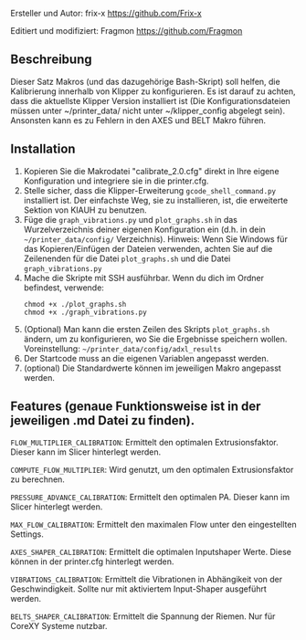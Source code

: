 Ersteller und Autor: frix-x https://github.com/Frix-x

Editiert und modifiziert: Fragmon https://github.com/Fragmon

## Beschreibung
Dieser Satz Makros (und das dazugehörige Bash-Skript) soll helfen, die Kalibrierung innerhalb von Klipper zu konfigurieren. 
Es ist darauf zu achten, dass die aktuellste Klipper Version installiert ist (Die Konfigurationsdateien müssen unter ~/printer_data/ nicht unter ~/klipper_config abgelegt sein). Ansonsten kann es zu Fehlern in den AXES und BELT Makro führen.

## Installation
  1. Kopieren Sie die Makrodatei "calibrate_2.0.cfg" direkt in Ihre eigene Konfiguration und integriere sie in die printer.cfg.
  2. Stelle  sicher, dass die Klipper-Erweiterung `gcode_shell_command.py` installiert ist. Der einfachste Weg, sie zu installieren, ist, die erweiterte Sektion von KIAUH zu benutzen.
  3. Füge die `graph_vibrations.py` und `plot_graphs.sh` in das Wurzelverzeichnis deiner eigenen Konfiguration ein (d.h. in dein `~/printer_data/config/` Verzeichnis).
     Hinweis: Wenn Sie Windows für das Kopieren/Einfügen der Dateien verwenden, achten Sie auf die Zeilenenden für die Datei `plot_graphs.sh` und die Datei                    `graph_vibrations.py`
  4. Mache die Skripte mit SSH ausführbar. Wenn du dich im Ordner befindest, verwende:
     ```
     chmod +x ./plot_graphs.sh
     chmod +x ./graph_vibrations.py
     ```
  5) (Optional) Man kann die ersten Zeilen des Skripts `plot_graphs.sh` ändern, um zu konfigurieren, wo Sie die Ergebnisse speichern wollen. 
  Voreinstellung: `~/printer_data/config/adxl_results`
  6) Der Startcode muss an die eigenen Variablen angepasst werden.
  7) (optional) Die Standardwerte können im jeweiligen Makro angepasst werden.
  
  
  ## Features (genaue Funktionsweise ist in der jeweiligen .md Datei zu finden).
  `FLOW_MULTIPLIER_CALIBRATION`: Ermittelt den optimalen Extrusionsfaktor. Dieser kann im Slicer hinterlegt werden.
   
  `COMPUTE_FLOW_MULTIPLIER`: Wird genutzt, um den optimalen Extrusionsfaktor zu berechnen.
    
  `PRESSURE_ADVANCE_CALIBRATION`: Ermittelt den optimalen PA. Dieser kann im Slicer hinterlegt werden.
  
  `MAX_FLOW_CALIBRATION`: Ermittelt den maximalen Flow unter den eingestellten Settings.
  
  `AXES_SHAPER_CALIBRATION`: Ermittelt die optimalen Inputshaper Werte. Diese können in der printer.cfg hinterlegt werden.
  
  `VIBRATIONS_CALIBRATION`: Ermittelt die Vibrationen in Abhängikeit von der Geschwindigkeit. Sollte nur mit aktiviertem Input-Shaper ausgeführt werden.
  
  `BELTS_SHAPER_CALIBRATION`: Ermittelt die Spannung der Riemen. Nur für CoreXY Systeme nutzbar.
  
  
  
  
